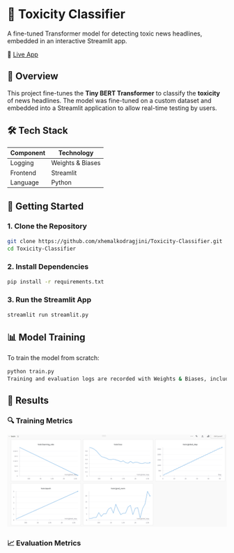 # 🧪 Toxicity Classifier

A fine-tuned Transformer model for detecting toxic news headlines, embedded in an interactive Streamlit app.

🔗 [Live App](https://toxicity-classifier.streamlit.app)

## 🧠 Overview

This project fine-tunes the **Tiny BERT Transformer** to classify the **toxicity** of news headlines. The model was fine-tuned on a custom dataset and embedded into a Streamlit application to allow real-time testing by users.

## 🛠 Tech Stack

| Component     | Technology                     |
|---------------|---------------------------------|
| Logging       | Weights & Biases               |
| Frontend      | Streamlit                      |
| Language      | Python                         |

## 🚀 Getting Started

### 1. Clone the Repository

```bash
git clone https://github.com/xhemalkodragjini/Toxicity-Classifier.git
cd Toxicity-Classifier
```

### 2. Install Dependencies

```bash
pip install -r requirements.txt
```

### 3. Run the Streamlit App

```bash
streamlit run streamlit.py
```

## 📊 Model Training
To train the model from scratch:

```bash
python train.py
Training and evaluation logs are recorded with Weights & Biases, including accuracy and loss metrics.
```

## 🧪 Results

### 🔍 Training Metrics
![Training Metrics](train_sc.png)

### 📈 Evaluation Metrics
